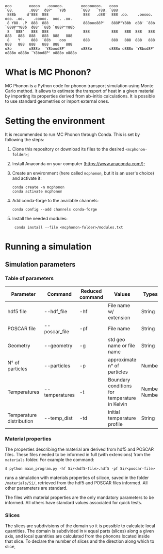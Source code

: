     ooo        ooooo   .oooooo.        ooooooooo.   oooo                                                    
    `88.       .888'  d8P'  `Y8b       `888   `Y88. `888                                                    
     888b     d'888  888                888   .d88'  888 .oo.    .ooooo.  ooo. .oo.    .ooooo.  ooo. .oo.   
     8 Y88. .P  888  888                888ooo88P'   888P"Y88b  d88' `88b `888P"Y88b  d88' `88b `888P"Y88b  
     8  `888'   888  888                888          888   888  888   888  888   888  888   888  888   888  
     8    Y     888  `88b    ooo        888          888   888  888   888  888   888  888   888  888   888  
    o8o        o888o  `Y8bood8P'       o888o        o888o o888o `Y8bod8P' o888o o888o `Y8bod8P' o888o o888o 

# What is MC Phonon?

MC Phonon is a Python code for phonon transport simulation using Monte Carlo method. It allows to estimate the transport of heat in a given material by importing  its properties derived from ab-initio calculations. It is possible to use standard geometries or import external ones.

# Setting the environment

It is recommended to run MC Phonon through Conda. This is set by following the steps:

1. Clone this repository or download its files to the desired `<mcphonon-folder>`;
2. Install Anaconda on your computer (https://www.anaconda.com/);
3. Create an environment (here called `mcphonon`, but it is an user's choice) and activate it:
   
       conda create -n mcphonon
       conda activate mcphonon

4. Add conda-forge to the available channels:
   
       conda config --add channels conda-forge

5. Install the needed modules:
   
        conda install --file <mcphonon-folder>/modules.txt

# Running a simulation

## Simulation parameters

### Table of parameters

| Parameter                | Command        | Reduced command | Values                                        | Types         | Default         |
| ------------------------ | -------------- | --------------- | --------------------------------------------- | ------------- | --------------- |
| hdf5 file                | --hdf_file     | -hf             | File name w/ extension                        | String        |                 | 
| POSCAR file              | --poscar_file  | -pf             | File name                                     | String        |                 |
| Geometry                 | --geometry     | -g              | std geo name or file name                     | String        | `cuboid`        |
| N° of particles          | --particles    | -p              | approximate n° of particles                   | Number        | `1e6`           |
| Temperatures             | --temperatures | -t              | Boundary conditions for temperature in Kelvin | Number Number | `310 290`       |
| Temperature distribution | --temp_dist    | -td             | initial temperature profile                   | String        | `constant_cold` |

<!-- XXXXXXXX KEEP GOING xxxxxxxxxxxxxxxx -->

### Material properties

The properties describing the material are derived from hdf5 and POSCAR files. These files needed to be informed in full (with extensions) from the `materials` folder. For example the command:

    $ python main_program.py -hf Si/<hdf5-file>.hdf5 -pf Si/<poscar-file>

runs a simulation with materials properties of silicon, saved in the folder `/materials/Si/`, retrieved from the hdf5 and POSCAR files informed. All other parameters are standard.

The files with material properties are the only mandatory parameters to be informed. All others have standard values associated for quick tests.

### Slices

The slices are subdivisions of the domain so it is possible to calculate local quantities. The domain is subdivided in `N` equal parts (slices) along a given axis, and local quantities are calculated from the phonons located inside that slice. To declare the number of slices and the direction along which to slice, 

